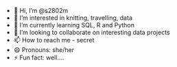 - 👋 Hi, I’m @s2802m
- 👀 I’m interested in knitting, travelling, data
- 🌱 I’m currently learning SQL, R and Python
- 💞️ I’m looking to collaborate on interesting data projects
- 📫 How to reach me - secret
- 😄 Pronouns: she/her
- ⚡ Fun fact: well....

<!---
s2802m/s2802m is a ✨ special ✨ repository because its `README.md` (this file) appears on your GitHub profile.
You can click the Preview link to take a look at your changes.
--->
